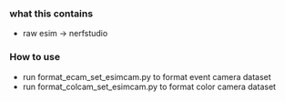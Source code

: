 ### what this contains
- raw esim -> nerfstudio


### How to use
- run format_ecam_set_esimcam.py to format event camera dataset
- run format_colcam_set_esimcam.py to format color camera dataset